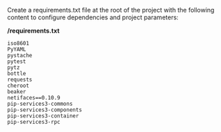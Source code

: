 
Create a requirements.txt file at the root of the project with the following content to configure dependencies and project parameters:

**/requirements.txt**

```
iso8601
PyYAML
pystache
pytest
pytz
bottle
requests
cheroot
beaker
netifaces==0.10.9
pip-services3-commons
pip-services3-components
pip-services3-container
pip-services3-rpc
```

